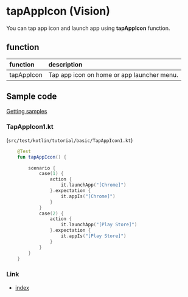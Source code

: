 # tapAppIcon (Vision)

You can tap app icon and launch app using **tapAppIcon** function.

## function

| function   | description                                |
|:-----------|:-------------------------------------------|
| tapAppIcon | Tap app icon on home or app launcher menu. |

## Sample code

[Getting samples](../../../getting_samples.md)

### TapAppIcon1.kt

(`src/test/kotlin/tutorial/basic/TapAppIcon1.kt`)

```kotlin
    @Test
    fun tapAppIcon() {

        scenario {
            case(1) {
                action {
                    it.launchApp("[Chrome]")
                }.expectation {
                    it.appIs("[Chrome]")
                }
            }
            case(2) {
                action {
                    it.launchApp("[Play Store]")
                }.expectation {
                    it.appIs("[Play Store]")
                }
            }
        }
    }
```

### Link

- [index](../../../../index.md)
